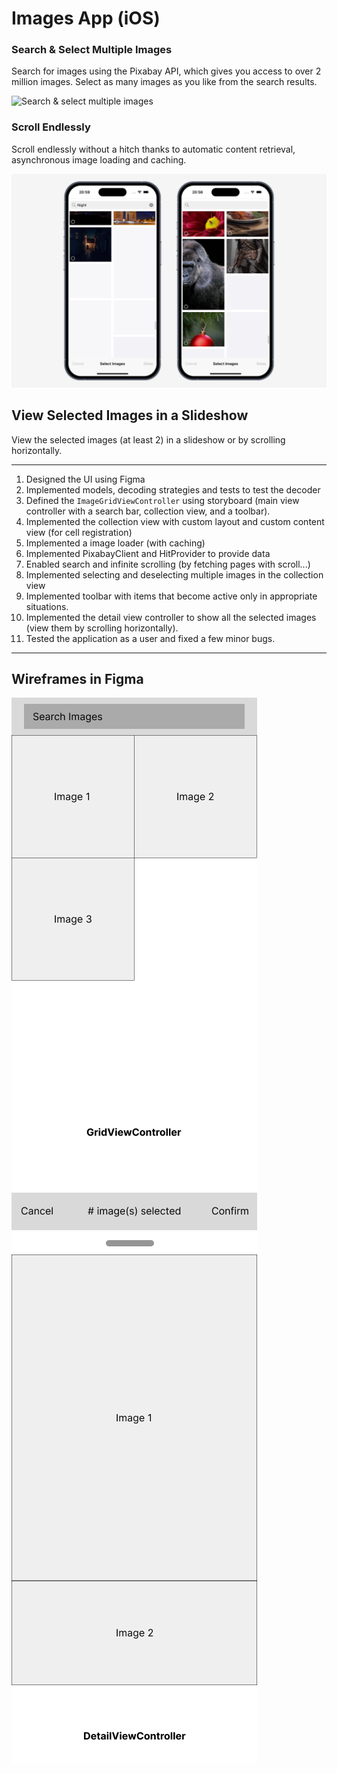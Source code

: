 # Images App (iOS)

### Search & Select Multiple Images
Search for images using the Pixabay API, which gives you access to over 2 million images. Select as many images as you like from the search results.

![Search & select multiple images](/res/multiple/multiple_q_multiple_selected.png)


### Scroll Endlessly
Scroll endlessly without a hitch thanks to automatic content retrieval, asynchronous image loading and caching.

![Scroll endlessly with async image loading and caching](/res/multiple/multiple_q_loading.png)


## View Selected Images in a Slideshow
View the selected images (at least 2) in a slideshow or by scrolling horizontally.

---

1. Designed the UI using Figma
2. Implemented models, decoding strategies and tests to test the decoder
3. Defined the `ImageGridViewController` using storyboard (main view controller with a search bar, collection view, and a toolbar).
4. Implemented the collection view with custom layout and custom content view (for cell registration)
5. Implemented a image loader (with caching)
6. Implemented PixabayClient and HitProvider to provide data
7. Enabled search and infinite scrolling (by fetching pages with scroll...)
8. Implemented selecting and deselecting multiple images in the collection view
8. Implemented toolbar with items that become active only in appropriate situations.
9. Implemented the detail view controller to show all the selected images (view them by scrolling horizontally).
10. Tested the application as a user and fixed a few minor bugs.

---

## Wireframes in Figma
![GridViewController](/res/GridViewController.png)
![DetailViewController](/res/DetailViewController.png)

